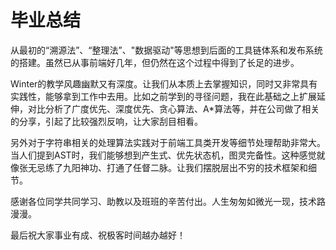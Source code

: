 
# 毕业总结

  从最初的“溯源法”、“整理法”、"数据驱动"等思想到后面的工具链体系和发布系统的搭建。虽然已从事前端好几年，但仍然在这个过程中得到了长足的进步。
  
  Winter的教学风趣幽默又有深度。让我们从本质上去掌握知识，同时又非常具有实践性，能够拿到工作中去用。比如之前学到的寻径问题，我在此基础之上扩展延伸，对比分析了广度优先、深度优先、贪心算法、A*算法等，并在公司做了相关的分享，引起了比较强烈反响，让大家刮目相看。
  
  另外对于字符串相关的处理算法实践对于前端工具类开发等细节处理帮助非常大。当人们提到AST时，我们能够想到产生式、优先状态机，图灵完备性。这种感觉就像张无忌练了九阳神功、打通了任督二脉。让我们摆脱层出不穷的技术框架和细节。
  
  感谢各位同学共同学习、助教以及班班的辛苦付出。人生匆匆如微光一现，技术路漫漫。
  
  最后祝大家事业有成、祝极客时间越办越好！
